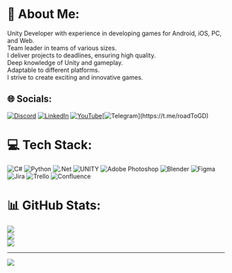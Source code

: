 # 💫 About Me:
Unity Developer with experience in developing games for Android, iOS, PC, and Web. <br>Team leader in teams of various sizes. <br>I deliver projects to deadlines, ensuring high quality. <br>Deep knowledge of Unity and gameplay. <br>Adaptable to different platforms. <br>I strive to create exciting and innovative games.


## 🌐 Socials:
[![Discord](https://img.shields.io/badge/Discord-%237289DA.svg?logo=discord&logoColor=white)](https://discord.gg/cgvWbBVanr) [![LinkedIn](https://img.shields.io/badge/LinkedIn-%230077B5.svg?logo=linkedin&logoColor=white)](https://www.linkedin.com/in/andriy-sviatenko-6469a5257/) [![YouTube](https://img.shields.io/badge/YouTube-%23FF0000.svg?logo=YouTube&logoColor=white)](https://www.youtube.com/channel/UCvniWFv-EON1hlDafjLOf8Q)[![Telegram]([https://img.icons8.com/?size=32&id=85566&format=png](https://cdn1.iconfinder.com/data/icons/unicons-line-vol-6/24/telegram-512.png))](https://t.me/roadToGD)

# 💻 Tech Stack:
![C#](https://img.shields.io/badge/c%23-%23239120.svg?style=flat&logo=c-sharp&logoColor=white) ![Python](https://img.shields.io/badge/python-3670A0?style=flat&logo=python&logoColor=ffdd54) ![.Net](https://img.shields.io/badge/.NET-5C2D91?style=flat&logo=.net&logoColor=white) ![UNITY](https://img.shields.io/badge/Unity-%2320232a.svg?style=flat&logo=unity&logoColor=white) ![Adobe Photoshop](https://img.shields.io/badge/adobephotoshop-%2331A8FF.svg?style=flat&logo=adobephotoshop&logoColor=white) ![Blender](https://img.shields.io/badge/blender-%23F5792A.svg?style=flat&logo=blender&logoColor=white) 	![Figma](https://img.shields.io/badge/figma-%23F24E1E.svg?style=flat&logo=figma&logoColor=white) ![Jira](https://img.shields.io/badge/jira-%230A0FFF.svg?style=flat&logo=jira&logoColor=white) ![Trello](https://img.shields.io/badge/Trello-%23026AA7.svg?style=flat&logo=Trello&logoColor=white) ![Confluence](https://img.shields.io/badge/confluence-%23172BF4.svg?style=flat&logo=confluence&logoColor=white)
# 📊 GitHub Stats:
![](https://github-readme-stats.vercel.app/api?username=Andrew20222&theme=blue-green&hide_border=true&include_all_commits=true&count_private=false)<br/>
![](https://github-readme-streak-stats.herokuapp.com/?user=Andrew20222&theme=blue-green&hide_border=true)<br/>
![](https://github-readme-stats.vercel.app/api/top-langs/?username=Andrew20222&theme=blue-green&hide_border=true&include_all_commits=true&count_private=false&layout=compact)

---
[![](https://visitcount.itsvg.in/api?id=Andrew20222&icon=2&color=6)](https://visitcount.itsvg.in)

<!-- Proudly created with GPRM ( https://gprm.itsvg.in ) -->
